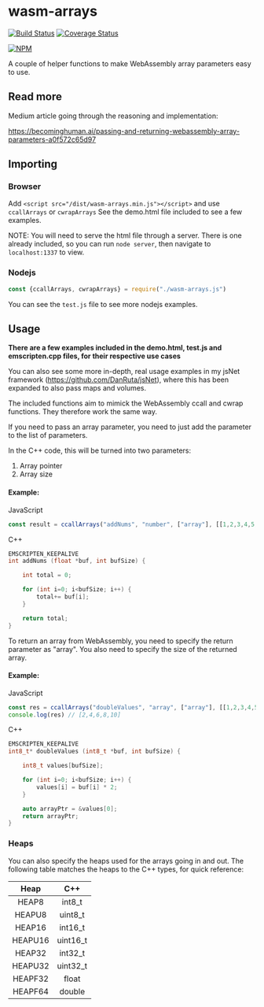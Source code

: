 # wasm-arrays
[![Build Status](https://travis-ci.org/DanRuta/wasm-arrays.svg?branch=master)](https://travis-ci.org/DanRuta/wasm-arrays) [![Coverage Status](https://coveralls.io/repos/github/DanRuta/wasm-arrays/badge.svg?branch=master)](https://coveralls.io/github/DanRuta/wasm-arrays?branch=master)

[![NPM](https://nodei.co/npm/wasm-arrays.png?downloads=true&downloadRank=true&stars=true)](https://nodei.co/npm/wasm-arrays/)

A couple of helper functions to make WebAssembly array parameters easy to use.

## Read more
Medium article going through the reasoning and implementation:

https://becominghuman.ai/passing-and-returning-webassembly-array-parameters-a0f572c65d97

## Importing
### Browser
Add ```<script src="/dist/wasm-arrays.min.js"></script>``` and use ```ccallArrays``` or ```cwrapArrays```
See the demo.html file included to see a few examples.

NOTE: You will need to serve the html file through a server. There is one already included, so you can run ```node server```, then navigate to ```localhost:1337``` to view.

### Nodejs
```javascript
const {ccallArrays, cwrapArrays} = require("./wasm-arrays.js")
```
You can see the ```test.js``` file to see more nodejs examples.

## Usage

**There are a few examples included in the demo.html, test.js and emscripten.cpp files, for their respective use cases**

You can also see some more in-depth, real usage examples in my jsNet framework (https://github.com/DanRuta/jsNet), where this has been expanded to also pass maps and volumes.

The included functions aim to mimick the WebAssembly ccall and cwrap functions. They therefore work the same way.

If you need to pass an array parameter, you need to just add the parameter to the list of parameters.

In the C++ code, this will be turned into two parameters:
1. Array pointer
2. Array size

#### Example:
JavaScript
```javascript
const result = ccallArrays("addNums", "number", ["array"], [[1,2,3,4,5,6,7]])
```
C++
```c++
EMSCRIPTEN_KEEPALIVE
int addNums (float *buf, int bufSize) {

    int total = 0;

    for (int i=0; i<bufSize; i++) {
        total+= buf[i];
    }

    return total;
}
```

To return an array from WebAssembly, you need to specify the return parameter as "array". You also need to specify the size of the returned array.

#### Example:
JavaScript
```javascript
const res = ccallArrays("doubleValues", "array", ["array"], [[1,2,3,4,5]], {heapIn: "HEAP8", heapOut: "HEAP8", returnArraySize: 5})
console.log(res) // [2,4,6,8,10]
```
C++
```c++
EMSCRIPTEN_KEEPALIVE
int8_t* doubleValues (int8_t *buf, int bufSize) {

    int8_t values[bufSize];

    for (int i=0; i<bufSize; i++) {
        values[i] = buf[i] * 2;
    }

    auto arrayPtr = &values[0];
    return arrayPtr;
}
```

### Heaps
You can also specify the heaps used for the arrays going in and out. The following table matches the heaps to the C++ types, for quick reference:

| Heap | C++ |
|:--:|:--:|
| HEAP8 | int8_t |
| HEAPU8 | uint8_t |
| HEAP16 | int16_t |
| HEAPU16 | uint16_t |
| HEAP32 | int32_t |
| HEAPU32 | uint32_t |
| HEAPF32 | float |
| HEAPF64 | double |
